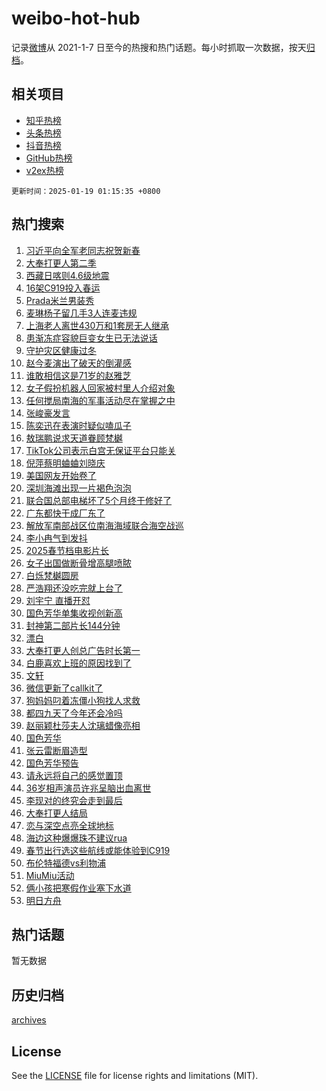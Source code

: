 # weibo-hot-hub

记录[微博](https://www.weibo.com)从 2021-1-7 日至今的热搜和热门话题。每小时抓取一次数据，按天[归档](archives)。

## 相关项目

- [知乎热榜](https://github.com/snaildev/zhihu-hot-hub)
- [头条热榜](https://github.com/snaildev/toutiao-hot-hub)
- [抖音热榜](https://github.com/snaildev/douyin-hot-hub)
- [GitHub热榜](https://github.com/snaildev/github-hot-hub)
- [v2ex热榜](https://github.com/snaildev/v2ex-hot-hub)


`更新时间：2025-01-19 01:15:35 +0800`

## 热门搜索

1. [习近平向全军老同志祝贺新春](https://m.weibo.cn/search?containerid=100103type%3D1%26t%3D10%26q%3D%23%E4%B9%A0%E8%BF%91%E5%B9%B3%E5%90%91%E5%85%A8%E5%86%9B%E8%80%81%E5%90%8C%E5%BF%97%E7%A5%9D%E8%B4%BA%E6%96%B0%E6%98%A5%23&stream_entry_id=51&isnewpage=1&extparam=seat%3D1%26stream_entry_id%3D51%26c_type%3D51%26filter_type%3Drealtimehot%26cate%3D10103%26pos%3D0%26dgr%3D0%26q%3D%2523%25E4%25B9%25A0%25E8%25BF%2591%25E5%25B9%25B3%25E5%2590%2591%25E5%2585%25A8%25E5%2586%259B%25E8%2580%2581%25E5%2590%258C%25E5%25BF%2597%25E7%25A5%259D%25E8%25B4%25BA%25E6%2596%25B0%25E6%2598%25A5%2523%26display_time%3D1737220534%26pre_seqid%3D17372205340260120585124)
1. [大奉打更人第二季](https://m.weibo.cn/search?containerid=100103type%3D1%26t%3D10%26q%3D%E5%A4%A7%E5%A5%89%E6%89%93%E6%9B%B4%E4%BA%BA%E7%AC%AC%E4%BA%8C%E5%AD%A3&stream_entry_id=31&isnewpage=1&extparam=seat%3D1%26c_type%3D31%26lcate%3D5001%26cate%3D5001%26pos%3D0%26flag%3D2%26stream_entry_id%3D31%26realpos%3D1%26dgr%3D0%26q%3D%25E5%25A4%25A7%25E5%25A5%2589%25E6%2589%2593%25E6%259B%25B4%25E4%25BA%25BA%25E7%25AC%25AC%25E4%25BA%258C%25E5%25AD%25A3%26band_rank%3D1%26filter_type%3Drealtimehot%26display_time%3D1737220534%26pre_seqid%3D17372205340260120585124)
1. [西藏日喀则4.6级地震](https://m.weibo.cn/search?containerid=100103type%3D1%26t%3D10%26q%3D%23%E8%A5%BF%E8%97%8F%E6%97%A5%E5%96%80%E5%88%994.6%E7%BA%A7%E5%9C%B0%E9%9C%87%23&stream_entry_id=31&isnewpage=1&extparam=seat%3D1%26c_type%3D31%26lcate%3D5001%26cate%3D5001%26pos%3D1%26flag%3D1%26stream_entry_id%3D31%26realpos%3D2%26dgr%3D0%26q%3D%2523%25E8%25A5%25BF%25E8%2597%258F%25E6%2597%25A5%25E5%2596%2580%25E5%2588%25994.6%25E7%25BA%25A7%25E5%259C%25B0%25E9%259C%2587%2523%26band_rank%3D2%26filter_type%3Drealtimehot%26display_time%3D1737220534%26pre_seqid%3D17372205340260120585124)
1. [16架C919投入春运](https://m.weibo.cn/search?containerid=100103type%3D1%26t%3D10%26q%3D%2316%E6%9E%B6C919%E6%8A%95%E5%85%A5%E6%98%A5%E8%BF%90%23&stream_entry_id=31&isnewpage=1&extparam=seat%3D1%26c_type%3D31%26lcate%3D5001%26cate%3D5001%26pos%3D2%26flag%3D0%26stream_entry_id%3D31%26realpos%3D3%26dgr%3D0%26q%3D%252316%25E6%259E%25B6C919%25E6%258A%2595%25E5%2585%25A5%25E6%2598%25A5%25E8%25BF%2590%2523%26band_rank%3D3%26filter_type%3Drealtimehot%26display_time%3D1737220534%26pre_seqid%3D17372205340260120585124)
1. [Prada米兰男装秀](https://m.weibo.cn/search?containerid=100103type%3D1%26t%3D10%26q%3D%23Prada%E7%B1%B3%E5%85%B0%E7%94%B7%E8%A3%85%E7%A7%80%23&stream_entry_id=31&isnewpage=1&extparam=seat%3D1%26c_type%3D31%26lcate%3D5001%26cate%3D5001%26pos%3D3%26q%3D%2523Prada%25E7%25B1%25B3%25E5%2585%25B0%25E7%2594%25B7%25E8%25A3%2585%25E7%25A7%2580%2523%26is_ad_pos%3D1%26adid%3D273172%26dgr%3D0%26topic_ad%3D1%26band_rank%3D4%26stream_entry_id%3D31%26filter_type%3Drealtimehot%26display_time%3D1737220534%26pre_seqid%3D17372205340260120585124)
1. [麦琳杨子留几手3人连麦违规](https://m.weibo.cn/search?containerid=100103type%3D1%26t%3D10%26q%3D%23%E9%BA%A6%E7%90%B3%E6%9D%A8%E5%AD%90%E7%95%99%E5%87%A0%E6%89%8B3%E4%BA%BA%E8%BF%9E%E9%BA%A6%E8%BF%9D%E8%A7%84%23&stream_entry_id=31&isnewpage=1&extparam=seat%3D1%26c_type%3D31%26lcate%3D5001%26cate%3D5001%26pos%3D4%26flag%3D2%26stream_entry_id%3D31%26realpos%3D4%26dgr%3D0%26q%3D%2523%25E9%25BA%25A6%25E7%2590%25B3%25E6%259D%25A8%25E5%25AD%2590%25E7%2595%2599%25E5%2587%25A0%25E6%2589%258B3%25E4%25BA%25BA%25E8%25BF%259E%25E9%25BA%25A6%25E8%25BF%259D%25E8%25A7%2584%2523%26band_rank%3D4%26filter_type%3Drealtimehot%26display_time%3D1737220534%26pre_seqid%3D17372205340260120585124)
1. [上海老人离世430万和1套房无人继承](https://m.weibo.cn/search?containerid=100103type%3D1%26t%3D10%26q%3D%23%E4%B8%8A%E6%B5%B7%E8%80%81%E4%BA%BA%E7%A6%BB%E4%B8%96430%E4%B8%87%E5%92%8C1%E5%A5%97%E6%88%BF%E6%97%A0%E4%BA%BA%E7%BB%A7%E6%89%BF%23&stream_entry_id=31&isnewpage=1&extparam=seat%3D1%26c_type%3D31%26lcate%3D5001%26cate%3D5001%26pos%3D5%26flag%3D0%26stream_entry_id%3D31%26realpos%3D5%26dgr%3D0%26q%3D%2523%25E4%25B8%258A%25E6%25B5%25B7%25E8%2580%2581%25E4%25BA%25BA%25E7%25A6%25BB%25E4%25B8%2596430%25E4%25B8%2587%25E5%2592%258C1%25E5%25A5%2597%25E6%2588%25BF%25E6%2597%25A0%25E4%25BA%25BA%25E7%25BB%25A7%25E6%2589%25BF%2523%26band_rank%3D5%26filter_type%3Drealtimehot%26display_time%3D1737220534%26pre_seqid%3D17372205340260120585124)
1. [患渐冻症容貌巨变女生已无法说话](https://m.weibo.cn/search?containerid=100103type%3D1%26t%3D10%26q%3D%23%E6%82%A3%E6%B8%90%E5%86%BB%E7%97%87%E5%AE%B9%E8%B2%8C%E5%B7%A8%E5%8F%98%E5%A5%B3%E7%94%9F%E5%B7%B2%E6%97%A0%E6%B3%95%E8%AF%B4%E8%AF%9D%23&stream_entry_id=31&isnewpage=1&extparam=seat%3D1%26c_type%3D31%26lcate%3D5001%26cate%3D5001%26pos%3D6%26flag%3D0%26stream_entry_id%3D31%26realpos%3D6%26dgr%3D0%26q%3D%2523%25E6%2582%25A3%25E6%25B8%2590%25E5%2586%25BB%25E7%2597%2587%25E5%25AE%25B9%25E8%25B2%258C%25E5%25B7%25A8%25E5%258F%2598%25E5%25A5%25B3%25E7%2594%259F%25E5%25B7%25B2%25E6%2597%25A0%25E6%25B3%2595%25E8%25AF%25B4%25E8%25AF%259D%2523%26band_rank%3D6%26filter_type%3Drealtimehot%26display_time%3D1737220534%26pre_seqid%3D17372205340260120585124)
1. [守护灾区健康过冬](https://m.weibo.cn/search?containerid=100103type%3D1%26t%3D10%26q%3D%23%E5%AE%88%E6%8A%A4%E7%81%BE%E5%8C%BA%E5%81%A5%E5%BA%B7%E8%BF%87%E5%86%AC%23&stream_entry_id=31&isnewpage=1&extparam=seat%3D1%26c_type%3D31%26lcate%3D5001%26cate%3D5001%26pos%3D7%26q%3D%2523%25E5%25AE%2588%25E6%258A%25A4%25E7%2581%25BE%25E5%258C%25BA%25E5%2581%25A5%25E5%25BA%25B7%25E8%25BF%2587%25E5%2586%25AC%2523%26is_ad_pos%3D1%26adid%3D273209%26dgr%3D0%26band_rank%3D7%26stream_entry_id%3D31%26filter_type%3Drealtimehot%26display_time%3D1737220534%26pre_seqid%3D17372205340260120585124)
1. [赵今麦演出了破天的倒灌感](https://m.weibo.cn/search?containerid=100103type%3D1%26t%3D10%26q%3D%E8%B5%B5%E4%BB%8A%E9%BA%A6%E6%BC%94%E5%87%BA%E4%BA%86%E7%A0%B4%E5%A4%A9%E7%9A%84%E5%80%92%E7%81%8C%E6%84%9F&stream_entry_id=31&isnewpage=1&extparam=seat%3D1%26c_type%3D31%26lcate%3D5001%26cate%3D5001%26pos%3D8%26flag%3D2%26stream_entry_id%3D31%26realpos%3D7%26dgr%3D0%26q%3D%25E8%25B5%25B5%25E4%25BB%258A%25E9%25BA%25A6%25E6%25BC%2594%25E5%2587%25BA%25E4%25BA%2586%25E7%25A0%25B4%25E5%25A4%25A9%25E7%259A%2584%25E5%2580%2592%25E7%2581%258C%25E6%2584%259F%26band_rank%3D7%26filter_type%3Drealtimehot%26display_time%3D1737220534%26pre_seqid%3D17372205340260120585124)
1. [谁敢相信这是71岁的赵雅芝](https://m.weibo.cn/search?containerid=100103type%3D1%26t%3D10%26q%3D%23%E8%B0%81%E6%95%A2%E7%9B%B8%E4%BF%A1%E8%BF%99%E6%98%AF71%E5%B2%81%E7%9A%84%E8%B5%B5%E9%9B%85%E8%8A%9D%23&stream_entry_id=31&isnewpage=1&extparam=seat%3D1%26c_type%3D31%26lcate%3D5001%26cate%3D5001%26pos%3D9%26flag%3D2%26stream_entry_id%3D31%26realpos%3D8%26dgr%3D0%26q%3D%2523%25E8%25B0%2581%25E6%2595%25A2%25E7%259B%25B8%25E4%25BF%25A1%25E8%25BF%2599%25E6%2598%25AF71%25E5%25B2%2581%25E7%259A%2584%25E8%25B5%25B5%25E9%259B%2585%25E8%258A%259D%2523%26band_rank%3D8%26filter_type%3Drealtimehot%26display_time%3D1737220534%26pre_seqid%3D17372205340260120585124)
1. [女子假扮机器人回家被村里人介绍对象](https://m.weibo.cn/search?containerid=100103type%3D1%26t%3D10%26q%3D%23%E5%A5%B3%E5%AD%90%E5%81%87%E6%89%AE%E6%9C%BA%E5%99%A8%E4%BA%BA%E5%9B%9E%E5%AE%B6%E8%A2%AB%E6%9D%91%E9%87%8C%E4%BA%BA%E4%BB%8B%E7%BB%8D%E5%AF%B9%E8%B1%A1%23&stream_entry_id=31&isnewpage=1&extparam=seat%3D1%26c_type%3D31%26lcate%3D5001%26cate%3D5001%26pos%3D10%26flag%3D0%26stream_entry_id%3D31%26realpos%3D9%26dgr%3D0%26q%3D%2523%25E5%25A5%25B3%25E5%25AD%2590%25E5%2581%2587%25E6%2589%25AE%25E6%259C%25BA%25E5%2599%25A8%25E4%25BA%25BA%25E5%259B%259E%25E5%25AE%25B6%25E8%25A2%25AB%25E6%259D%2591%25E9%2587%258C%25E4%25BA%25BA%25E4%25BB%258B%25E7%25BB%258D%25E5%25AF%25B9%25E8%25B1%25A1%2523%26band_rank%3D9%26filter_type%3Drealtimehot%26display_time%3D1737220534%26pre_seqid%3D17372205340260120585124)
1. [任何搅局南海的军事活动尽在掌握之中](https://m.weibo.cn/search?containerid=100103type%3D1%26t%3D10%26q%3D%23%E4%BB%BB%E4%BD%95%E6%90%85%E5%B1%80%E5%8D%97%E6%B5%B7%E7%9A%84%E5%86%9B%E4%BA%8B%E6%B4%BB%E5%8A%A8%E5%B0%BD%E5%9C%A8%E6%8E%8C%E6%8F%A1%E4%B9%8B%E4%B8%AD%23&stream_entry_id=31&isnewpage=1&extparam=seat%3D1%26c_type%3D31%26lcate%3D5001%26cate%3D5001%26pos%3D11%26flag%3D1%26stream_entry_id%3D31%26realpos%3D10%26dgr%3D0%26q%3D%2523%25E4%25BB%25BB%25E4%25BD%2595%25E6%2590%2585%25E5%25B1%2580%25E5%258D%2597%25E6%25B5%25B7%25E7%259A%2584%25E5%2586%259B%25E4%25BA%258B%25E6%25B4%25BB%25E5%258A%25A8%25E5%25B0%25BD%25E5%259C%25A8%25E6%258E%258C%25E6%258F%25A1%25E4%25B9%258B%25E4%25B8%25AD%2523%26band_rank%3D10%26filter_type%3Drealtimehot%26display_time%3D1737220534%26pre_seqid%3D17372205340260120585124)
1. [张峻豪发言](https://m.weibo.cn/search?containerid=100103type%3D1%26t%3D10%26q%3D%23%E5%BC%A0%E5%B3%BB%E8%B1%AA%E5%8F%91%E8%A8%80%23&stream_entry_id=31&isnewpage=1&extparam=seat%3D1%26c_type%3D31%26lcate%3D5001%26cate%3D5001%26pos%3D12%26flag%3D1%26stream_entry_id%3D31%26realpos%3D11%26dgr%3D0%26q%3D%2523%25E5%25BC%25A0%25E5%25B3%25BB%25E8%25B1%25AA%25E5%258F%2591%25E8%25A8%2580%2523%26band_rank%3D11%26filter_type%3Drealtimehot%26display_time%3D1737220534%26pre_seqid%3D17372205340260120585124)
1. [陈奕迅在表演时疑似嗑瓜子](https://m.weibo.cn/search?containerid=100103type%3D1%26t%3D10%26q%3D%E9%99%88%E5%A5%95%E8%BF%85%E5%9C%A8%E8%A1%A8%E6%BC%94%E6%97%B6%E7%96%91%E4%BC%BC%E5%97%91%E7%93%9C%E5%AD%90&stream_entry_id=31&isnewpage=1&extparam=seat%3D1%26c_type%3D31%26lcate%3D5001%26cate%3D5001%26pos%3D13%26flag%3D2%26stream_entry_id%3D31%26realpos%3D12%26dgr%3D0%26q%3D%25E9%2599%2588%25E5%25A5%2595%25E8%25BF%2585%25E5%259C%25A8%25E8%25A1%25A8%25E6%25BC%2594%25E6%2597%25B6%25E7%2596%2591%25E4%25BC%25BC%25E5%2597%2591%25E7%2593%259C%25E5%25AD%2590%26band_rank%3D12%26filter_type%3Drealtimehot%26display_time%3D1737220534%26pre_seqid%3D17372205340260120585124)
1. [敖瑞鹏说求天道眷顾梵樾](https://m.weibo.cn/search?containerid=100103type%3D1%26t%3D10%26q%3D%E6%95%96%E7%91%9E%E9%B9%8F%E8%AF%B4%E6%B1%82%E5%A4%A9%E9%81%93%E7%9C%B7%E9%A1%BE%E6%A2%B5%E6%A8%BE&stream_entry_id=31&isnewpage=1&extparam=seat%3D1%26c_type%3D31%26lcate%3D5001%26cate%3D5001%26pos%3D14%26flag%3D1%26stream_entry_id%3D31%26realpos%3D13%26dgr%3D0%26q%3D%25E6%2595%2596%25E7%2591%259E%25E9%25B9%258F%25E8%25AF%25B4%25E6%25B1%2582%25E5%25A4%25A9%25E9%2581%2593%25E7%259C%25B7%25E9%25A1%25BE%25E6%25A2%25B5%25E6%25A8%25BE%26band_rank%3D13%26filter_type%3Drealtimehot%26display_time%3D1737220534%26pre_seqid%3D17372205340260120585124)
1. [TikTok公司表示白宫无保证平台只能关](https://m.weibo.cn/search?containerid=100103type%3D1%26t%3D10%26q%3D%23TikTok%E5%85%AC%E5%8F%B8%E8%A1%A8%E7%A4%BA%E7%99%BD%E5%AE%AB%E6%97%A0%E4%BF%9D%E8%AF%81%E5%B9%B3%E5%8F%B0%E5%8F%AA%E8%83%BD%E5%85%B3%23&stream_entry_id=31&isnewpage=1&extparam=seat%3D1%26c_type%3D31%26lcate%3D5001%26cate%3D5001%26pos%3D15%26flag%3D0%26stream_entry_id%3D31%26realpos%3D14%26dgr%3D0%26q%3D%2523TikTok%25E5%2585%25AC%25E5%258F%25B8%25E8%25A1%25A8%25E7%25A4%25BA%25E7%2599%25BD%25E5%25AE%25AB%25E6%2597%25A0%25E4%25BF%259D%25E8%25AF%2581%25E5%25B9%25B3%25E5%258F%25B0%25E5%258F%25AA%25E8%2583%25BD%25E5%2585%25B3%2523%26band_rank%3D14%26filter_type%3Drealtimehot%26display_time%3D1737220534%26pre_seqid%3D17372205340260120585124)
1. [倪萍蔡明蛐蛐刘晓庆](https://m.weibo.cn/search?containerid=100103type%3D1%26t%3D10%26q%3D%23%E5%80%AA%E8%90%8D%E8%94%A1%E6%98%8E%E8%9B%90%E8%9B%90%E5%88%98%E6%99%93%E5%BA%86%23&stream_entry_id=31&isnewpage=1&extparam=seat%3D1%26c_type%3D31%26lcate%3D5001%26cate%3D5001%26pos%3D16%26flag%3D0%26stream_entry_id%3D31%26realpos%3D15%26dgr%3D0%26q%3D%2523%25E5%2580%25AA%25E8%2590%258D%25E8%2594%25A1%25E6%2598%258E%25E8%259B%2590%25E8%259B%2590%25E5%2588%2598%25E6%2599%2593%25E5%25BA%2586%2523%26band_rank%3D15%26filter_type%3Drealtimehot%26display_time%3D1737220534%26pre_seqid%3D17372205340260120585124)
1. [美国网友开始卷了](https://m.weibo.cn/search?containerid=100103type%3D1%26t%3D10%26q%3D%23%E7%BE%8E%E5%9B%BD%E7%BD%91%E5%8F%8B%E5%BC%80%E5%A7%8B%E5%8D%B7%E4%BA%86%23&stream_entry_id=31&isnewpage=1&extparam=seat%3D1%26c_type%3D31%26lcate%3D5001%26cate%3D5001%26pos%3D17%26flag%3D0%26stream_entry_id%3D31%26realpos%3D16%26dgr%3D0%26q%3D%2523%25E7%25BE%258E%25E5%259B%25BD%25E7%25BD%2591%25E5%258F%258B%25E5%25BC%2580%25E5%25A7%258B%25E5%258D%25B7%25E4%25BA%2586%2523%26band_rank%3D16%26filter_type%3Drealtimehot%26display_time%3D1737220534%26pre_seqid%3D17372205340260120585124)
1. [深圳海滩出现一片褐色泡泡](https://m.weibo.cn/search?containerid=100103type%3D1%26t%3D10%26q%3D%23%E6%B7%B1%E5%9C%B3%E6%B5%B7%E6%BB%A9%E5%87%BA%E7%8E%B0%E4%B8%80%E7%89%87%E8%A4%90%E8%89%B2%E6%B3%A1%E6%B3%A1%23&stream_entry_id=31&isnewpage=1&extparam=seat%3D1%26c_type%3D31%26lcate%3D5001%26cate%3D5001%26pos%3D18%26flag%3D0%26stream_entry_id%3D31%26realpos%3D17%26dgr%3D0%26q%3D%2523%25E6%25B7%25B1%25E5%259C%25B3%25E6%25B5%25B7%25E6%25BB%25A9%25E5%2587%25BA%25E7%258E%25B0%25E4%25B8%2580%25E7%2589%2587%25E8%25A4%2590%25E8%2589%25B2%25E6%25B3%25A1%25E6%25B3%25A1%2523%26band_rank%3D17%26filter_type%3Drealtimehot%26display_time%3D1737220534%26pre_seqid%3D17372205340260120585124)
1. [联合国总部电梯坏了5个月终于修好了](https://m.weibo.cn/search?containerid=100103type%3D1%26t%3D10%26q%3D%23%E8%81%94%E5%90%88%E5%9B%BD%E6%80%BB%E9%83%A8%E7%94%B5%E6%A2%AF%E5%9D%8F%E4%BA%865%E4%B8%AA%E6%9C%88%E7%BB%88%E4%BA%8E%E4%BF%AE%E5%A5%BD%E4%BA%86%23&stream_entry_id=31&isnewpage=1&extparam=seat%3D1%26c_type%3D31%26lcate%3D5001%26cate%3D5001%26pos%3D19%26flag%3D1%26stream_entry_id%3D31%26realpos%3D18%26dgr%3D0%26q%3D%2523%25E8%2581%2594%25E5%2590%2588%25E5%259B%25BD%25E6%2580%25BB%25E9%2583%25A8%25E7%2594%25B5%25E6%25A2%25AF%25E5%259D%258F%25E4%25BA%25865%25E4%25B8%25AA%25E6%259C%2588%25E7%25BB%2588%25E4%25BA%258E%25E4%25BF%25AE%25E5%25A5%25BD%25E4%25BA%2586%2523%26band_rank%3D18%26filter_type%3Drealtimehot%26display_time%3D1737220534%26pre_seqid%3D17372205340260120585124)
1. [广东都快干成厂东了](https://m.weibo.cn/search?containerid=100103type%3D1%26t%3D10%26q%3D%23%E5%B9%BF%E4%B8%9C%E9%83%BD%E5%BF%AB%E5%B9%B2%E6%88%90%E5%8E%82%E4%B8%9C%E4%BA%86%23&stream_entry_id=31&isnewpage=1&extparam=seat%3D1%26c_type%3D31%26lcate%3D5001%26cate%3D5001%26pos%3D20%26flag%3D0%26stream_entry_id%3D31%26realpos%3D19%26dgr%3D0%26q%3D%2523%25E5%25B9%25BF%25E4%25B8%259C%25E9%2583%25BD%25E5%25BF%25AB%25E5%25B9%25B2%25E6%2588%2590%25E5%258E%2582%25E4%25B8%259C%25E4%25BA%2586%2523%26band_rank%3D19%26filter_type%3Drealtimehot%26display_time%3D1737220534%26pre_seqid%3D17372205340260120585124)
1. [解放军南部战区位南海海域联合海空战巡](https://m.weibo.cn/search?containerid=100103type%3D1%26t%3D10%26q%3D%23%E8%A7%A3%E6%94%BE%E5%86%9B%E5%8D%97%E9%83%A8%E6%88%98%E5%8C%BA%E4%BD%8D%E5%8D%97%E6%B5%B7%E6%B5%B7%E5%9F%9F%E8%81%94%E5%90%88%E6%B5%B7%E7%A9%BA%E6%88%98%E5%B7%A1%23&stream_entry_id=31&isnewpage=1&extparam=seat%3D1%26c_type%3D31%26lcate%3D5001%26cate%3D5001%26pos%3D21%26flag%3D0%26stream_entry_id%3D31%26realpos%3D20%26dgr%3D0%26q%3D%2523%25E8%25A7%25A3%25E6%2594%25BE%25E5%2586%259B%25E5%258D%2597%25E9%2583%25A8%25E6%2588%2598%25E5%258C%25BA%25E4%25BD%258D%25E5%258D%2597%25E6%25B5%25B7%25E6%25B5%25B7%25E5%259F%259F%25E8%2581%2594%25E5%2590%2588%25E6%25B5%25B7%25E7%25A9%25BA%25E6%2588%2598%25E5%25B7%25A1%2523%26band_rank%3D20%26filter_type%3Drealtimehot%26display_time%3D1737220534%26pre_seqid%3D17372205340260120585124)
1. [李小冉气到发抖](https://m.weibo.cn/search?containerid=100103type%3D1%26t%3D10%26q%3D%23%E6%9D%8E%E5%B0%8F%E5%86%89%E6%B0%94%E5%88%B0%E5%8F%91%E6%8A%96%23&stream_entry_id=31&isnewpage=1&extparam=seat%3D1%26c_type%3D31%26lcate%3D5001%26cate%3D5001%26pos%3D22%26flag%3D2%26stream_entry_id%3D31%26realpos%3D21%26dgr%3D0%26q%3D%2523%25E6%259D%258E%25E5%25B0%258F%25E5%2586%2589%25E6%25B0%2594%25E5%2588%25B0%25E5%258F%2591%25E6%258A%2596%2523%26band_rank%3D21%26filter_type%3Drealtimehot%26display_time%3D1737220534%26pre_seqid%3D17372205340260120585124)
1. [2025春节档电影片长](https://m.weibo.cn/search?containerid=100103type%3D1%26t%3D10%26q%3D%232025%E6%98%A5%E8%8A%82%E6%A1%A3%E7%94%B5%E5%BD%B1%E7%89%87%E9%95%BF%23&stream_entry_id=31&isnewpage=1&extparam=seat%3D1%26c_type%3D31%26lcate%3D5001%26cate%3D5001%26pos%3D23%26flag%3D0%26stream_entry_id%3D31%26realpos%3D22%26dgr%3D0%26q%3D%25232025%25E6%2598%25A5%25E8%258A%2582%25E6%25A1%25A3%25E7%2594%25B5%25E5%25BD%25B1%25E7%2589%2587%25E9%2595%25BF%2523%26band_rank%3D22%26filter_type%3Drealtimehot%26display_time%3D1737220534%26pre_seqid%3D17372205340260120585124)
1. [女子出国做断骨增高腿喷脓](https://m.weibo.cn/search?containerid=100103type%3D1%26t%3D10%26q%3D%23%E5%A5%B3%E5%AD%90%E5%87%BA%E5%9B%BD%E5%81%9A%E6%96%AD%E9%AA%A8%E5%A2%9E%E9%AB%98%E8%85%BF%E5%96%B7%E8%84%93%23&stream_entry_id=31&isnewpage=1&extparam=seat%3D1%26c_type%3D31%26lcate%3D5001%26cate%3D5001%26pos%3D24%26flag%3D0%26stream_entry_id%3D31%26realpos%3D23%26dgr%3D0%26q%3D%2523%25E5%25A5%25B3%25E5%25AD%2590%25E5%2587%25BA%25E5%259B%25BD%25E5%2581%259A%25E6%2596%25AD%25E9%25AA%25A8%25E5%25A2%259E%25E9%25AB%2598%25E8%2585%25BF%25E5%2596%25B7%25E8%2584%2593%2523%26band_rank%3D23%26filter_type%3Drealtimehot%26display_time%3D1737220534%26pre_seqid%3D17372205340260120585124)
1. [白烁梵樾圆房](https://m.weibo.cn/search?containerid=100103type%3D1%26t%3D10%26q%3D%23%E7%99%BD%E7%83%81%E6%A2%B5%E6%A8%BE%E5%9C%86%E6%88%BF%23&stream_entry_id=31&isnewpage=1&extparam=seat%3D1%26c_type%3D31%26lcate%3D5001%26cate%3D5001%26pos%3D25%26flag%3D0%26stream_entry_id%3D31%26realpos%3D24%26dgr%3D0%26q%3D%2523%25E7%2599%25BD%25E7%2583%2581%25E6%25A2%25B5%25E6%25A8%25BE%25E5%259C%2586%25E6%2588%25BF%2523%26band_rank%3D24%26filter_type%3Drealtimehot%26display_time%3D1737220534%26pre_seqid%3D17372205340260120585124)
1. [严浩翔还没吃完就上台了](https://m.weibo.cn/search?containerid=100103type%3D1%26t%3D10%26q%3D%23%E4%B8%A5%E6%B5%A9%E7%BF%94%E8%BF%98%E6%B2%A1%E5%90%83%E5%AE%8C%E5%B0%B1%E4%B8%8A%E5%8F%B0%E4%BA%86%23&stream_entry_id=31&isnewpage=1&extparam=seat%3D1%26c_type%3D31%26lcate%3D5001%26cate%3D5001%26pos%3D26%26flag%3D0%26stream_entry_id%3D31%26realpos%3D25%26dgr%3D0%26q%3D%2523%25E4%25B8%25A5%25E6%25B5%25A9%25E7%25BF%2594%25E8%25BF%2598%25E6%25B2%25A1%25E5%2590%2583%25E5%25AE%258C%25E5%25B0%25B1%25E4%25B8%258A%25E5%258F%25B0%25E4%25BA%2586%2523%26band_rank%3D25%26filter_type%3Drealtimehot%26display_time%3D1737220534%26pre_seqid%3D17372205340260120585124)
1. [刘宇宁 直播开怼](https://m.weibo.cn/search?containerid=100103type%3D1%26t%3D10%26q%3D%E5%88%98%E5%AE%87%E5%AE%81+%E7%9B%B4%E6%92%AD%E5%BC%80%E6%80%BC&stream_entry_id=31&isnewpage=1&extparam=seat%3D1%26c_type%3D31%26lcate%3D5001%26cate%3D5001%26pos%3D27%26flag%3D0%26stream_entry_id%3D31%26realpos%3D26%26dgr%3D0%26q%3D%25E5%2588%2598%25E5%25AE%2587%25E5%25AE%2581%2520%25E7%259B%25B4%25E6%2592%25AD%25E5%25BC%2580%25E6%2580%25BC%26band_rank%3D26%26filter_type%3Drealtimehot%26display_time%3D1737220534%26pre_seqid%3D17372205340260120585124)
1. [国色芳华单集收视创新高](https://m.weibo.cn/search?containerid=100103type%3D1%26t%3D10%26q%3D%23%E5%9B%BD%E8%89%B2%E8%8A%B3%E5%8D%8E%E5%8D%95%E9%9B%86%E6%94%B6%E8%A7%86%E5%88%9B%E6%96%B0%E9%AB%98%23&stream_entry_id=31&isnewpage=1&extparam=seat%3D1%26c_type%3D31%26lcate%3D5001%26cate%3D5001%26pos%3D28%26flag%3D0%26stream_entry_id%3D31%26realpos%3D27%26dgr%3D0%26q%3D%2523%25E5%259B%25BD%25E8%2589%25B2%25E8%258A%25B3%25E5%258D%258E%25E5%258D%2595%25E9%259B%2586%25E6%2594%25B6%25E8%25A7%2586%25E5%2588%259B%25E6%2596%25B0%25E9%25AB%2598%2523%26band_rank%3D27%26filter_type%3Drealtimehot%26display_time%3D1737220534%26pre_seqid%3D17372205340260120585124)
1. [封神第二部片长144分钟](https://m.weibo.cn/search?containerid=100103type%3D1%26t%3D10%26q%3D%23%E5%B0%81%E7%A5%9E%E7%AC%AC%E4%BA%8C%E9%83%A8%E7%89%87%E9%95%BF144%E5%88%86%E9%92%9F%23&stream_entry_id=31&isnewpage=1&extparam=seat%3D1%26c_type%3D31%26lcate%3D5001%26cate%3D5001%26pos%3D29%26flag%3D0%26stream_entry_id%3D31%26realpos%3D28%26dgr%3D0%26q%3D%2523%25E5%25B0%2581%25E7%25A5%259E%25E7%25AC%25AC%25E4%25BA%258C%25E9%2583%25A8%25E7%2589%2587%25E9%2595%25BF144%25E5%2588%2586%25E9%2592%259F%2523%26band_rank%3D28%26filter_type%3Drealtimehot%26display_time%3D1737220534%26pre_seqid%3D17372205340260120585124)
1. [漂白](https://m.weibo.cn/search?containerid=100103type%3D1%26t%3D10%26q%3D%E6%BC%82%E7%99%BD&stream_entry_id=31&isnewpage=1&extparam=seat%3D1%26c_type%3D31%26lcate%3D5001%26cate%3D5001%26pos%3D30%26flag%3D0%26stream_entry_id%3D31%26realpos%3D29%26dgr%3D0%26q%3D%25E6%25BC%2582%25E7%2599%25BD%26band_rank%3D29%26filter_type%3Drealtimehot%26display_time%3D1737220534%26pre_seqid%3D17372205340260120585124)
1. [大奉打更人创总广告时长第一](https://m.weibo.cn/search?containerid=100103type%3D1%26t%3D10%26q%3D%23%E5%A4%A7%E5%A5%89%E6%89%93%E6%9B%B4%E4%BA%BA%E5%88%9B%E6%80%BB%E5%B9%BF%E5%91%8A%E6%97%B6%E9%95%BF%E7%AC%AC%E4%B8%80%23&stream_entry_id=31&isnewpage=1&extparam=seat%3D1%26c_type%3D31%26lcate%3D5001%26cate%3D5001%26pos%3D31%26flag%3D0%26stream_entry_id%3D31%26realpos%3D30%26dgr%3D0%26q%3D%2523%25E5%25A4%25A7%25E5%25A5%2589%25E6%2589%2593%25E6%259B%25B4%25E4%25BA%25BA%25E5%2588%259B%25E6%2580%25BB%25E5%25B9%25BF%25E5%2591%258A%25E6%2597%25B6%25E9%2595%25BF%25E7%25AC%25AC%25E4%25B8%2580%2523%26band_rank%3D30%26filter_type%3Drealtimehot%26display_time%3D1737220534%26pre_seqid%3D17372205340260120585124)
1. [白鹿喜欢上班的原因找到了](https://m.weibo.cn/search?containerid=100103type%3D1%26t%3D10%26q%3D%23%E7%99%BD%E9%B9%BF%E5%96%9C%E6%AC%A2%E4%B8%8A%E7%8F%AD%E7%9A%84%E5%8E%9F%E5%9B%A0%E6%89%BE%E5%88%B0%E4%BA%86%23&stream_entry_id=31&isnewpage=1&extparam=seat%3D1%26c_type%3D31%26lcate%3D5001%26cate%3D5001%26pos%3D32%26flag%3D1%26stream_entry_id%3D31%26realpos%3D31%26dgr%3D0%26q%3D%2523%25E7%2599%25BD%25E9%25B9%25BF%25E5%2596%259C%25E6%25AC%25A2%25E4%25B8%258A%25E7%258F%25AD%25E7%259A%2584%25E5%258E%259F%25E5%259B%25A0%25E6%2589%25BE%25E5%2588%25B0%25E4%25BA%2586%2523%26band_rank%3D31%26filter_type%3Drealtimehot%26display_time%3D1737220534%26pre_seqid%3D17372205340260120585124)
1. [文轩](https://m.weibo.cn/search?containerid=100103type%3D1%26t%3D10%26q%3D%E6%96%87%E8%BD%A9&stream_entry_id=31&isnewpage=1&extparam=seat%3D1%26c_type%3D31%26lcate%3D5001%26cate%3D5001%26pos%3D33%26flag%3D0%26stream_entry_id%3D31%26realpos%3D32%26dgr%3D0%26q%3D%25E6%2596%2587%25E8%25BD%25A9%26band_rank%3D32%26filter_type%3Drealtimehot%26display_time%3D1737220534%26pre_seqid%3D17372205340260120585124)
1. [微信更新了callkit了](https://m.weibo.cn/search?containerid=100103type%3D1%26t%3D10%26q%3D%23%E5%BE%AE%E4%BF%A1%E6%9B%B4%E6%96%B0%E4%BA%86callkit%E4%BA%86%23&stream_entry_id=31&isnewpage=1&extparam=seat%3D1%26c_type%3D31%26lcate%3D5001%26cate%3D5001%26pos%3D34%26flag%3D0%26stream_entry_id%3D31%26realpos%3D33%26dgr%3D0%26q%3D%2523%25E5%25BE%25AE%25E4%25BF%25A1%25E6%259B%25B4%25E6%2596%25B0%25E4%25BA%2586callkit%25E4%25BA%2586%2523%26band_rank%3D33%26filter_type%3Drealtimehot%26display_time%3D1737220534%26pre_seqid%3D17372205340260120585124)
1. [狗妈妈叼着冻僵小狗找人求救](https://m.weibo.cn/search?containerid=100103type%3D1%26t%3D10%26q%3D%23%E7%8B%97%E5%A6%88%E5%A6%88%E5%8F%BC%E7%9D%80%E5%86%BB%E5%83%B5%E5%B0%8F%E7%8B%97%E6%89%BE%E4%BA%BA%E6%B1%82%E6%95%91%23&stream_entry_id=31&isnewpage=1&extparam=seat%3D1%26c_type%3D31%26lcate%3D5001%26cate%3D5001%26pos%3D35%26flag%3D0%26stream_entry_id%3D31%26realpos%3D34%26dgr%3D0%26q%3D%2523%25E7%258B%2597%25E5%25A6%2588%25E5%25A6%2588%25E5%258F%25BC%25E7%259D%2580%25E5%2586%25BB%25E5%2583%25B5%25E5%25B0%258F%25E7%258B%2597%25E6%2589%25BE%25E4%25BA%25BA%25E6%25B1%2582%25E6%2595%2591%2523%26band_rank%3D34%26filter_type%3Drealtimehot%26display_time%3D1737220534%26pre_seqid%3D17372205340260120585124)
1. [都四九天了今年还会冷吗](https://m.weibo.cn/search?containerid=100103type%3D1%26t%3D10%26q%3D%23%E9%83%BD%E5%9B%9B%E4%B9%9D%E5%A4%A9%E4%BA%86%E4%BB%8A%E5%B9%B4%E8%BF%98%E4%BC%9A%E5%86%B7%E5%90%97%23&stream_entry_id=31&isnewpage=1&extparam=seat%3D1%26c_type%3D31%26lcate%3D5001%26cate%3D5001%26pos%3D36%26flag%3D0%26stream_entry_id%3D31%26realpos%3D35%26dgr%3D0%26q%3D%2523%25E9%2583%25BD%25E5%259B%259B%25E4%25B9%259D%25E5%25A4%25A9%25E4%25BA%2586%25E4%25BB%258A%25E5%25B9%25B4%25E8%25BF%2598%25E4%25BC%259A%25E5%2586%25B7%25E5%2590%2597%2523%26band_rank%3D35%26filter_type%3Drealtimehot%26display_time%3D1737220534%26pre_seqid%3D17372205340260120585124)
1. [赵丽颖杜莎夫人沈璃蜡像亮相](https://m.weibo.cn/search?containerid=100103type%3D1%26t%3D10%26q%3D%23%E8%B5%B5%E4%B8%BD%E9%A2%96%E6%9D%9C%E8%8E%8E%E5%A4%AB%E4%BA%BA%E6%B2%88%E7%92%83%E8%9C%A1%E5%83%8F%E4%BA%AE%E7%9B%B8%23&stream_entry_id=31&isnewpage=1&extparam=seat%3D1%26c_type%3D31%26lcate%3D5001%26cate%3D5001%26pos%3D37%26flag%3D0%26stream_entry_id%3D31%26realpos%3D36%26dgr%3D0%26q%3D%2523%25E8%25B5%25B5%25E4%25B8%25BD%25E9%25A2%2596%25E6%259D%259C%25E8%258E%258E%25E5%25A4%25AB%25E4%25BA%25BA%25E6%25B2%2588%25E7%2592%2583%25E8%259C%25A1%25E5%2583%258F%25E4%25BA%25AE%25E7%259B%25B8%2523%26band_rank%3D36%26filter_type%3Drealtimehot%26display_time%3D1737220534%26pre_seqid%3D17372205340260120585124)
1. [国色芳华](https://m.weibo.cn/search?containerid=100103type%3D1%26t%3D10%26q%3D%E5%9B%BD%E8%89%B2%E8%8A%B3%E5%8D%8E&stream_entry_id=31&isnewpage=1&extparam=seat%3D1%26c_type%3D31%26lcate%3D5001%26cate%3D5001%26pos%3D38%26flag%3D0%26stream_entry_id%3D31%26realpos%3D37%26dgr%3D0%26q%3D%25E5%259B%25BD%25E8%2589%25B2%25E8%258A%25B3%25E5%258D%258E%26band_rank%3D37%26filter_type%3Drealtimehot%26display_time%3D1737220534%26pre_seqid%3D17372205340260120585124)
1. [张云雷断眉造型](https://m.weibo.cn/search?containerid=100103type%3D1%26t%3D10%26q%3D%23%E5%BC%A0%E4%BA%91%E9%9B%B7%E6%96%AD%E7%9C%89%E9%80%A0%E5%9E%8B%23&stream_entry_id=31&isnewpage=1&extparam=seat%3D1%26c_type%3D31%26lcate%3D5001%26cate%3D5001%26pos%3D39%26flag%3D1%26stream_entry_id%3D31%26realpos%3D38%26dgr%3D0%26q%3D%2523%25E5%25BC%25A0%25E4%25BA%2591%25E9%259B%25B7%25E6%2596%25AD%25E7%259C%2589%25E9%2580%25A0%25E5%259E%258B%2523%26band_rank%3D38%26filter_type%3Drealtimehot%26display_time%3D1737220534%26pre_seqid%3D17372205340260120585124)
1. [国色芳华预告](https://m.weibo.cn/search?containerid=100103type%3D1%26t%3D10%26q%3D%E5%9B%BD%E8%89%B2%E8%8A%B3%E5%8D%8E%E9%A2%84%E5%91%8A&stream_entry_id=31&isnewpage=1&extparam=seat%3D1%26c_type%3D31%26lcate%3D5001%26cate%3D5001%26pos%3D40%26flag%3D0%26stream_entry_id%3D31%26realpos%3D39%26dgr%3D0%26q%3D%25E5%259B%25BD%25E8%2589%25B2%25E8%258A%25B3%25E5%258D%258E%25E9%25A2%2584%25E5%2591%258A%26band_rank%3D39%26filter_type%3Drealtimehot%26display_time%3D1737220534%26pre_seqid%3D17372205340260120585124)
1. [请永远将自己的感觉置顶](https://m.weibo.cn/search?containerid=100103type%3D1%26t%3D10%26q%3D%23%E8%AF%B7%E6%B0%B8%E8%BF%9C%E5%B0%86%E8%87%AA%E5%B7%B1%E7%9A%84%E6%84%9F%E8%A7%89%E7%BD%AE%E9%A1%B6%23&stream_entry_id=31&isnewpage=1&extparam=seat%3D1%26c_type%3D31%26lcate%3D5001%26cate%3D5001%26pos%3D41%26flag%3D1%26stream_entry_id%3D31%26realpos%3D40%26dgr%3D0%26q%3D%2523%25E8%25AF%25B7%25E6%25B0%25B8%25E8%25BF%259C%25E5%25B0%2586%25E8%2587%25AA%25E5%25B7%25B1%25E7%259A%2584%25E6%2584%259F%25E8%25A7%2589%25E7%25BD%25AE%25E9%25A1%25B6%2523%26band_rank%3D40%26filter_type%3Drealtimehot%26display_time%3D1737220534%26pre_seqid%3D17372205340260120585124)
1. [36岁相声演员许兆呈脑出血离世](https://m.weibo.cn/search?containerid=100103type%3D1%26t%3D10%26q%3D%2336%E5%B2%81%E7%9B%B8%E5%A3%B0%E6%BC%94%E5%91%98%E8%AE%B8%E5%85%86%E5%91%88%E8%84%91%E5%87%BA%E8%A1%80%E7%A6%BB%E4%B8%96%23&stream_entry_id=31&isnewpage=1&extparam=seat%3D1%26c_type%3D31%26lcate%3D5001%26cate%3D5001%26pos%3D42%26flag%3D0%26stream_entry_id%3D31%26realpos%3D41%26dgr%3D0%26q%3D%252336%25E5%25B2%2581%25E7%259B%25B8%25E5%25A3%25B0%25E6%25BC%2594%25E5%2591%2598%25E8%25AE%25B8%25E5%2585%2586%25E5%2591%2588%25E8%2584%2591%25E5%2587%25BA%25E8%25A1%2580%25E7%25A6%25BB%25E4%25B8%2596%2523%26band_rank%3D41%26filter_type%3Drealtimehot%26display_time%3D1737220534%26pre_seqid%3D17372205340260120585124)
1. [李现对的终究会走到最后](https://m.weibo.cn/search?containerid=100103type%3D1%26t%3D10%26q%3D%23%E6%9D%8E%E7%8E%B0%E5%AF%B9%E7%9A%84%E7%BB%88%E7%A9%B6%E4%BC%9A%E8%B5%B0%E5%88%B0%E6%9C%80%E5%90%8E%23&stream_entry_id=31&isnewpage=1&extparam=seat%3D1%26c_type%3D31%26lcate%3D5001%26cate%3D5001%26pos%3D43%26flag%3D0%26stream_entry_id%3D31%26realpos%3D42%26dgr%3D0%26q%3D%2523%25E6%259D%258E%25E7%258E%25B0%25E5%25AF%25B9%25E7%259A%2584%25E7%25BB%2588%25E7%25A9%25B6%25E4%25BC%259A%25E8%25B5%25B0%25E5%2588%25B0%25E6%259C%2580%25E5%2590%258E%2523%26band_rank%3D42%26filter_type%3Drealtimehot%26display_time%3D1737220534%26pre_seqid%3D17372205340260120585124)
1. [大奉打更人结局](https://m.weibo.cn/search?containerid=100103type%3D1%26t%3D10%26q%3D%E5%A4%A7%E5%A5%89%E6%89%93%E6%9B%B4%E4%BA%BA%E7%BB%93%E5%B1%80&stream_entry_id=31&isnewpage=1&extparam=seat%3D1%26c_type%3D31%26lcate%3D5001%26cate%3D5001%26pos%3D44%26flag%3D0%26stream_entry_id%3D31%26realpos%3D43%26dgr%3D0%26q%3D%25E5%25A4%25A7%25E5%25A5%2589%25E6%2589%2593%25E6%259B%25B4%25E4%25BA%25BA%25E7%25BB%2593%25E5%25B1%2580%26band_rank%3D43%26filter_type%3Drealtimehot%26display_time%3D1737220534%26pre_seqid%3D17372205340260120585124)
1. [恋与深空点亮全球地标](https://m.weibo.cn/search?containerid=100103type%3D1%26t%3D10%26q%3D%23%E6%81%8B%E4%B8%8E%E6%B7%B1%E7%A9%BA%E7%82%B9%E4%BA%AE%E5%85%A8%E7%90%83%E5%9C%B0%E6%A0%87%23&stream_entry_id=31&isnewpage=1&extparam=seat%3D1%26c_type%3D31%26lcate%3D5001%26cate%3D5001%26pos%3D45%26flag%3D1%26stream_entry_id%3D31%26realpos%3D44%26dgr%3D0%26q%3D%2523%25E6%2581%258B%25E4%25B8%258E%25E6%25B7%25B1%25E7%25A9%25BA%25E7%2582%25B9%25E4%25BA%25AE%25E5%2585%25A8%25E7%2590%2583%25E5%259C%25B0%25E6%25A0%2587%2523%26band_rank%3D44%26filter_type%3Drealtimehot%26display_time%3D1737220534%26pre_seqid%3D17372205340260120585124)
1. [海边这种爆爆珠不建议rua](https://m.weibo.cn/search?containerid=100103type%3D1%26t%3D10%26q%3D%23%E6%B5%B7%E8%BE%B9%E8%BF%99%E7%A7%8D%E7%88%86%E7%88%86%E7%8F%A0%E4%B8%8D%E5%BB%BA%E8%AE%AErua%23&stream_entry_id=31&isnewpage=1&extparam=seat%3D1%26c_type%3D31%26lcate%3D5001%26cate%3D5001%26pos%3D46%26flag%3D0%26stream_entry_id%3D31%26realpos%3D45%26dgr%3D0%26q%3D%2523%25E6%25B5%25B7%25E8%25BE%25B9%25E8%25BF%2599%25E7%25A7%258D%25E7%2588%2586%25E7%2588%2586%25E7%258F%25A0%25E4%25B8%258D%25E5%25BB%25BA%25E8%25AE%25AErua%2523%26band_rank%3D45%26filter_type%3Drealtimehot%26display_time%3D1737220534%26pre_seqid%3D17372205340260120585124)
1. [春节出行选这些航线或能体验到C919](https://m.weibo.cn/search?containerid=100103type%3D1%26t%3D10%26q%3D%23%E6%98%A5%E8%8A%82%E5%87%BA%E8%A1%8C%E9%80%89%E8%BF%99%E4%BA%9B%E8%88%AA%E7%BA%BF%E6%88%96%E8%83%BD%E4%BD%93%E9%AA%8C%E5%88%B0C919%23&stream_entry_id=31&isnewpage=1&extparam=seat%3D1%26c_type%3D31%26lcate%3D5001%26cate%3D5001%26pos%3D47%26flag%3D0%26stream_entry_id%3D31%26realpos%3D46%26dgr%3D0%26q%3D%2523%25E6%2598%25A5%25E8%258A%2582%25E5%2587%25BA%25E8%25A1%258C%25E9%2580%2589%25E8%25BF%2599%25E4%25BA%259B%25E8%2588%25AA%25E7%25BA%25BF%25E6%2588%2596%25E8%2583%25BD%25E4%25BD%2593%25E9%25AA%258C%25E5%2588%25B0C919%2523%26band_rank%3D46%26filter_type%3Drealtimehot%26display_time%3D1737220534%26pre_seqid%3D17372205340260120585124)
1. [布伦特福德vs利物浦](https://m.weibo.cn/search?containerid=100103type%3D1%26t%3D10%26q%3D%23%E5%B8%83%E4%BC%A6%E7%89%B9%E7%A6%8F%E5%BE%B7vs%E5%88%A9%E7%89%A9%E6%B5%A6%23&stream_entry_id=31&isnewpage=1&extparam=seat%3D1%26c_type%3D31%26lcate%3D5001%26cate%3D5001%26pos%3D48%26flag%3D1%26stream_entry_id%3D31%26realpos%3D47%26dgr%3D0%26q%3D%2523%25E5%25B8%2583%25E4%25BC%25A6%25E7%2589%25B9%25E7%25A6%258F%25E5%25BE%25B7vs%25E5%2588%25A9%25E7%2589%25A9%25E6%25B5%25A6%2523%26band_rank%3D47%26filter_type%3Drealtimehot%26display_time%3D1737220534%26pre_seqid%3D17372205340260120585124)
1. [MiuMiu活动](https://m.weibo.cn/search?containerid=100103type%3D1%26t%3D10%26q%3D%23MiuMiu%E6%B4%BB%E5%8A%A8%23&stream_entry_id=31&isnewpage=1&extparam=seat%3D1%26c_type%3D31%26lcate%3D5001%26cate%3D5001%26pos%3D49%26flag%3D0%26stream_entry_id%3D31%26realpos%3D48%26dgr%3D0%26q%3D%2523MiuMiu%25E6%25B4%25BB%25E5%258A%25A8%2523%26band_rank%3D48%26filter_type%3Drealtimehot%26display_time%3D1737220534%26pre_seqid%3D17372205340260120585124)
1. [俩小孩把寒假作业塞下水道](https://m.weibo.cn/search?containerid=100103type%3D1%26t%3D10%26q%3D%23%E4%BF%A9%E5%B0%8F%E5%AD%A9%E6%8A%8A%E5%AF%92%E5%81%87%E4%BD%9C%E4%B8%9A%E5%A1%9E%E4%B8%8B%E6%B0%B4%E9%81%93%23&stream_entry_id=31&isnewpage=1&extparam=seat%3D1%26c_type%3D31%26lcate%3D5001%26cate%3D5001%26pos%3D50%26flag%3D0%26stream_entry_id%3D31%26realpos%3D49%26dgr%3D0%26q%3D%2523%25E4%25BF%25A9%25E5%25B0%258F%25E5%25AD%25A9%25E6%258A%258A%25E5%25AF%2592%25E5%2581%2587%25E4%25BD%259C%25E4%25B8%259A%25E5%25A1%259E%25E4%25B8%258B%25E6%25B0%25B4%25E9%2581%2593%2523%26band_rank%3D49%26filter_type%3Drealtimehot%26display_time%3D1737220534%26pre_seqid%3D17372205340260120585124)
1. [明日方舟](https://m.weibo.cn/search?containerid=100103type%3D1%26t%3D10%26q%3D%E6%98%8E%E6%97%A5%E6%96%B9%E8%88%9F&stream_entry_id=31&isnewpage=1&extparam=seat%3D1%26c_type%3D31%26lcate%3D5001%26cate%3D5001%26pos%3D51%26flag%3D0%26stream_entry_id%3D31%26realpos%3D50%26dgr%3D0%26q%3D%25E6%2598%258E%25E6%2597%25A5%25E6%2596%25B9%25E8%2588%259F%26band_rank%3D50%26filter_type%3Drealtimehot%26display_time%3D1737220534%26pre_seqid%3D17372205340260120585124)

## 热门话题

暂无数据

## 历史归档

[archives](archives)

## License

See the [LICENSE](LICENSE) file for license rights and limitations (MIT).
